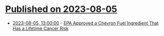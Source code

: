 # [Published on 2023-08-05](index.md)

* [2023-08-05, 13:00:00](https://science.slashdot.org/story/23/08/05/0139219/epa-approved-a-chevron-fuel-ingredient-that-has-a-lifetime-cancer-risk?utm_source=rss1.0mainlinkanon&utm_medium=feed) - [EPA Approved a Chevron Fuel Ingredient That Has a Lifetime Cancer Risk](https://science.slashdot.org/story/23/08/05/0139219/epa-approved-a-chevron-fuel-ingredient-that-has-a-lifetime-cancer-risk?utm_source=rss1.0mainlinkanon&utm_medium=feed)
